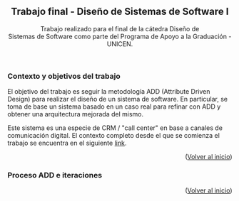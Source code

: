 <a name="top"></a>

<div align="center">
  <h2 align="center">Trabajo final - Diseño de Sistemas de Software I</h2>

  <p align="center">
    Trabajo realizado para el final de la cátedra Diseño de </br>
    Sistemas de Software como parte del Programa de Apoyo a la Graduación - UNICEN. 
</div>

</br>

### Contexto y objetivos del trabajo
<p>
  El objetivo del trabajo es seguir la metodología ADD (Attribute Driven Design) para realizar el diseño de un sistema de software.
  En particular, se toma de base un sistema basado en un caso real para refinar con ADD y obtener una arquitectura mejorada del mismo.
</p> 
<p>
  Este sistema es una especie de CRM / "call center" en base a canales de comunicación digital. El contexto completo desde el que se comienza el trabajo se encuentra en el siguiente <a href="https://github.com/ramaaorella/final_disenio/blob/main/unrefined-inputs.md">link</a>.
</p>

<p align="right">(<a href="#top">Volver al inicio</a>)</p>

### Proceso ADD e iteraciones

<p align="right">(<a href="#top">Volver al inicio</a>)</p>
